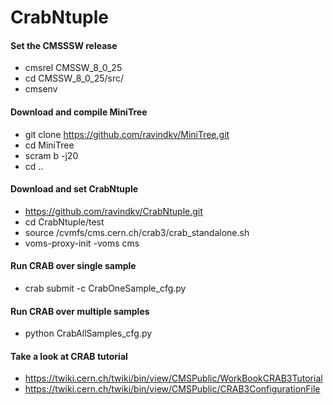 # CrabNtuple

 #### Set the CMSSSW release ####
 
 * cmsrel CMSSW_8_0_25
 * cd CMSSW_8_0_25/src/
 * cmsenv
 
 #### Download and compile MiniTree ####
 
 * git clone https://github.com/ravindkv/MiniTree.git
 * cd MiniTree
 * scram b -j20
 * cd ..
 
 #### Download and set CrabNtuple ####
 
 * https://github.com/ravindkv/CrabNtuple.git
 * cd CrabNtuple/test
 * source /cvmfs/cms.cern.ch/crab3/crab_standalone.sh
 * voms-proxy-init -voms cms

 #### Run CRAB over single sample ####
 
 * crab submit -c CrabOneSample_cfg.py 
 
 #### Run CRAB over multiple samples ####
 
 * python CrabAllSamples_cfg.py
 
 #### Take a look at CRAB tutorial ####
 * https://twiki.cern.ch/twiki/bin/view/CMSPublic/WorkBookCRAB3Tutorial
 * https://twiki.cern.ch/twiki/bin/view/CMSPublic/CRAB3ConfigurationFile
